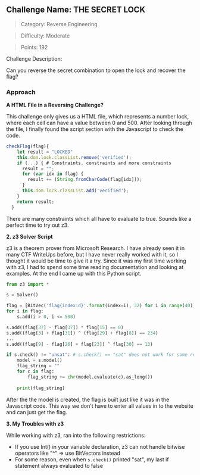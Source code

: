 ## Challenge Name: THE SECRET LOCK

> Category: Reverse Engineering

> Difficulty: Moderate

> Points: 192

Challenge Description:

Can you reverse the secret combination to open the lock and recover the flag?

### Approach

**A HTML File in a Reversing Challenge?**

This challenge only gives us a HTML file, which represents a number lock, where each cell can have a value between 0 and 500. After looking through the file, I finally found the script section with the Javascript to check the code.

```javascript
checkFlag(flag){
    let result = "LOCKED"
	this.dom.lock.classList.remove('verified');
    if (...) { # Constraints, constraints and more constraints
	  result = "";
      for (var idx in flag) {
	    result += (String.fromCharCode(flag[idx]));
	  }
	  this.dom.lock.classList.add('verified');
    }
    return result;
  }
```

There are many constraints which all have to evaluate to true. Sounds like a perfect time to try out z3.

**2. z3 Solver Script**

z3 is a theorem prover from Microsoft Research. I have already seen it in many CTF WriteUps before, but I have never really worked with it, so I thought it would be time to give it a try. Since it was my first time working with z3, I had to spend some time reading documentation and looking at examples. At the end I came up with this Python script.

```python
from z3 import *

s = Solver()

flag = [BitVec('flag{index:d}'.format(index=i), 32) for i in range(40)]
for i in flag:
    s.add(i > 0, i <= 500)

s.add((flag[37] - flag[37]) * flag[15] == 0) 
s.add((flag[3] + flag[31]) ^ (flag[29] + flag[8]) == 234) 
...
s.add((flag[9] - flag[26] + flag[23]) ^ flag[30] == 13)

if s.check() != "unsat": # s.check() == "sat" does not work for some reason
    model = s.model()
    flag_string = ""
    for c in flag:
        flag_string += chr(model.evaluate(c).as_long())
    
    print(flag_string)
```

After the the model is created, the flag is built just like it was in the Javascript code. This way we don't have to enter all values in to the website and can just get the flag.

**3. My Troubles with z3**

While working with z3, ran into the following restrictions:
- If you use Int() in your variable declaration, z3 can not handle bitwise operators like "^" => use BitVectors instead
- For some reason, even when `s.check()` printed "sat", my last if statement always evaluated to false